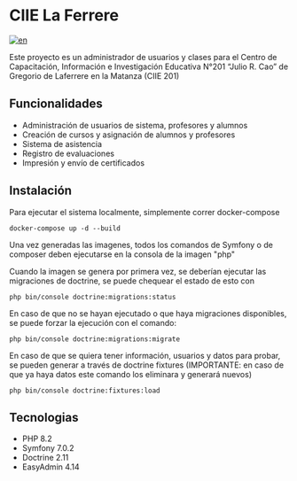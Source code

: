 # CIIE La Ferrere

[![en](https://img.shields.io/badge/lang-en-red.svg)](README.md)

Este proyecto es un administrador de usuarios y clases para el Centro de Capacitación, Información e Investigación Educativa N°201 “Julio R. Cao” de Gregorio de Laferrere en la Matanza (CIIE 201)

## Funcionalidades

- Administración de usuarios de sistema, profesores y alumnos
- Creación de cursos y asignación de alumnos y profesores
- Sistema de asistencia
- Registro de evaluaciones
- Impresión y envío de certificados


## Instalación

Para ejecutar el sistema localmente, simplemente correr docker-compose

```
docker-compose up -d --build
```

Una vez generadas las imagenes, todos los comandos de Symfony o de composer deben ejecutarse en la consola de la imagen "php"

Cuando la imagen se genera por primera vez, se deberían ejecutar las migraciones de doctrine, se puede chequear el estado de esto con

```
php bin/console doctrine:migrations:status
```

En caso de que no se hayan ejecutado o que haya migraciones disponibles, se puede forzar la ejecución con el comando:

```
php bin/console doctrine:migrations:migrate
```

En caso de que se quiera tener información, usuarios y datos para probar, se pueden generar a través de doctrine fixtures (IMPORTANTE: en caso de que ya haya datos este comando los eliminara y generará nuevos)

```
php bin/console doctrine:fixtures:load
```

## Tecnologias

- PHP 8.2
- Symfony 7.0.2
- Doctrine 2.11
- EasyAdmin 4.14
